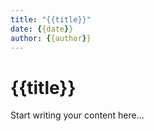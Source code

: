```yaml
---
title: "{{title}}"
date: {{date}}
author: {{author}}
---
```


# {{title}}

Start writing your content here...